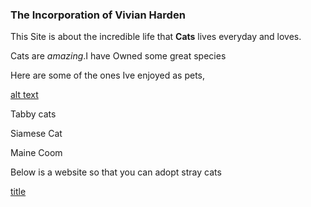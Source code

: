 
### The Incorporation of Vivian Harden ###

This Site is about the incredible life that **Cats** lives everyday and loves.

Cats are *amazing*.I have Owned some great species

Here are some of the ones Ive enjoyed as pets,

[alt text](catareme.jpg)

Tabby cats

Siamese Cat

Maine Coom


Below is a website so that you can adopt stray cats

[title](https://www.aspca.org)





